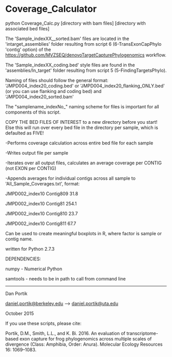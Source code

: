 # Coverage_Calculator

python Coverage_Calc.py [directory with bam files] [directory with associated bed files]

The 'Sample_indexXX__sorted.bam' files are located in the 'intarget_assemblies' folder resulting 
from script 6 (6-TransExonCapPhylo 'contig' option) of the 
https://github.com/MVZSEQ/denovoTargetCapturePhylogenomics workflow.

The 'Sample_indexXX_coding.bed' style files are found in the 'assemblies/In_target' folder resulting
from script 5 (5-FindingTargetsPhylo).

Naming of files should follow the general format:
'JMPD004_index20_coding.bed'
or
'JMPD004_index20_flanking_ONLY.bed'
(or you can use flanking and coding bed)
and
'JMPD004_index20_sorted.bam'

The "samplename_indexNo_" naming scheme for files is important for all components of this script.

COPY THE BED FILES OF INTEREST to a new directory before you start!  Else this will run over
every bed file in the directory per sample, which is defaulted as FIVE!

-Performs coverage calculation across entire bed file for each sample

-Writes output file per sample

-Iterates over all output files, calculates an average coverage per CONTIG (not EXON per CONTIG)

-Appends averages for individual contigs across all sample to 'All_Sample_Coverages.txt', format:

JMPD002_index10	Contig809	31.8

JMPD002_index10	Contig81	254.1

JMPD002_index10	Contig810	23.7

JMPD002_index10	Contig811	67.7

Can be used to create meaningful boxplots in R, where factor is sample or contig name.

written for Python 2.7.3

DEPENDENCIES:

numpy - Numerical Python

samtools - needs to be in path to call from command line

------------------------

Dan Portik

daniel.portik@berkeley.edu --> daniel.portik@uta.edu

October 2015



If you use these scripts, please cite:

Portik, D.M., Smith, L.L., and K. Bi. 2016. An evaluation of transcriptome-based exon capture for frog phylogenomics across multiple scales of divergence (Class: Amphibia, Order: Anura). Molecular Ecology Resources 16: 1069–1083.
